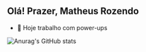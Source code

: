## Olá! Prazer, Matheus Rozendo


- 🌱 Hoje trabalho com power-ups

![Anurag's GitHub stats](https://github-readme-stats.vercel.app/api?username=matheusrozendo&show_icons=true&theme=radical)
